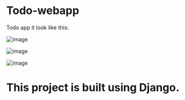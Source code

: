 # Todo-webapp

Todo app it look like this:

![image](https://user-images.githubusercontent.com/60769603/201625588-9cfa1be8-dd3a-408e-be72-97f76ce42a3d.png)

![image](https://user-images.githubusercontent.com/60769603/201625790-9eb529bc-d619-438c-b0bf-7f0b08374f02.png)

![image](https://user-images.githubusercontent.com/60769603/201626057-7e71e31d-ed1e-4967-9567-afecfa14bc2b.png)

# This project is built using Django.
